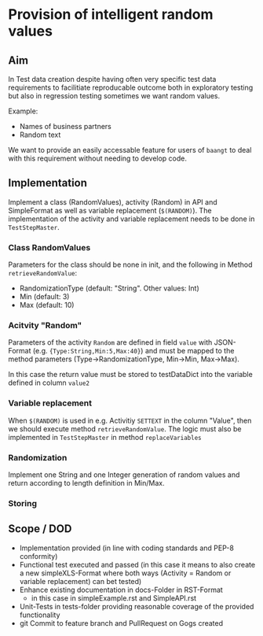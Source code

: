 # Provision of intelligent random values

## Aim

In Test data creation despite having often very specific test data requirements to facilitiate reproducable outcome both
in exploratory testing but also in regression testing sometimes we want random values.

Example:
* Names of business partners
* Random text

We want to provide an easily accessable feature for users of ```baangt``` to deal with this requirement without needing
to develop code.

## Implementation

Implement a class (RandomValues), activity (Random) in API and SimpleFormat as well as variable replacement (``$(RANDOM)``). 
The implementation of the activity and variable replacement needs to be done in ``TestStepMaster``.

### Class RandomValues

Parameters for the class should be none in init, and the following in Method ``retrieveRandomValue``:
* RandomizationType (default: "String". Other values: Int)
* Min (default: 3)
* Max (default: 10)

### Acitvity "Random"

Parameters of the activity ``Random`` are defined in field ``value`` with JSON-Format (e.g. ``{Type:String,Min:5,Max:40}``) 
and must be mapped to the method parameters (Type->RandomizationType, Min->Min, Max->Max).

In this case the return value must be stored to testDataDict into the variable defined in column ``value2`` 

### Variable replacement

When ``$(RANDOM)`` is used in e.g. Activitiy ``SETTEXT`` in the column "Value", then we should execute method
``retrieveRandomValue``. The logic must also be implemented in ``TestStepMaster`` in method ```replaceVariables``` 

### Randomization
Implement one String and one Integer generation of random values and return according to length definition in Min/Max.

### Storing 

## Scope / DOD
* Implementation provided (in line with coding standards and PEP-8 conformity)
* Functional test executed and passed (in this case it means to also create a new simpleXLS-Format where both ways (Activity = Random or variable replacement) can bet tested)
* Enhance existing documentation in docs-Folder in RST-Format
    * in this case in simpleExample.rst and SimpleAPI.rst
* Unit-Tests in tests-folder providing reasonable coverage of the provided functionality
* git Commit to feature branch and PullRequest on Gogs created